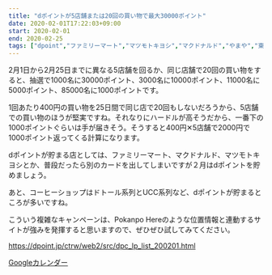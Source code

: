 ```yaml
---
title: "dポイントが5店舗または20回の買い物で最大30000ポイント"
date: 2020-02-01T17:22:03+09:00
start: 2020-02-01
end: 2020-02-25
tags: ["dpoint","ファミリーマート","マツモトキヨシ","マクドナルド","やまや","東急ハンズ","すき家","上島珈琲店","エクセルシオール","サンマルク","ドトール"]
---
```


2月1日から2月25日までに異なる5店舗を回るか、同じ店舗で20回の買い物をすると、抽選で1000名に30000ポイント、3000名に10000ポイント、11000名に5000ポイント、85000名に1000ポイントです。

1回あたり400円の買い物を25日間で同じ店で20回もしないだろうから、5店舗での買い物のほうが堅実ですね。それなりにハードルが高そうだから、一番下の1000ポイントぐらいは手が届きそう。そうすると400円✕5店舗で2000円で1000ポイント返ってくる計算になります。

dポイントが貯まる店としては、ファミリーマート、マクドナルド、マツモトキヨシとか、普段だったら別のカードを出してしまいですが２月はdポイントを貯めましょう。

あと、コーヒーショップはドトール系列とUCC系列など、dポイントが貯まるところが多いですね。

こういう複雑なキャンペーンは、Pokanpo Hereのような位置情報と連動するサイトが強みを発揮すると思いますので、ぜひぜひ試してみてください。

https://dpoint.jp/ctrw/web2/src/dpc_lp_list_200201.html

[Googleカレンダー](http://www.google.com/calendar/event?action=TEMPLATE&text=%E6%9C%9F%E9%96%93%E5%86%85%E3%81%AB5%E5%BA%97%E8%88%97%E3%81%BE%E3%81%9F%E3%81%AF20%E5%9B%9E%E3%81%AE%E8%B2%B7%E3%81%84%E7%89%A9%E3%81%A7d%E3%83%9D%E3%82%A4%E3%83%B3%E3%83%88%E6%9C%80%E5%A4%A730000%E3%83%9D%E3%82%A4%E3%83%B3%E3%83%88&dates=20200201/20200225&details=http://pokanpo.skr.jp/posts/20200225_docomo/)
